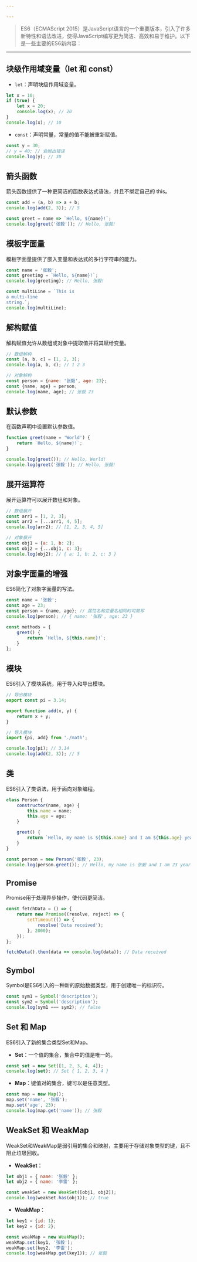 ```yaml
---

---
```


> ES6（ECMAScript 2015）是JavaScript语言的一个重要版本，引入了许多新特性和语法改进，使得JavaScript编写更为简洁、高效和易于维护。以下是一些主要的ES6新内容：
---

## 块级作用域变量（let 和 const）

- `let`：声明块级作用域变量。

```javascript
let x = 10;
if (true) {
    let x = 20;
    console.log(x); // 20
}
console.log(x); // 10

```

- `const`：声明常量，常量的值不能被重新赋值。

```javascript
const y = 30;
// y = 40; // 会抛出错误
console.log(y); // 30

```

## 箭头函数

箭头函数提供了一种更简洁的函数表达式语法，并且不绑定自己的 this。

```javascript
const add = (a, b) => a + b;
console.log(add(2, 3)); // 5

const greet = name => `Hello, ${name}!`;
console.log(greet('张毅')); // Hello, 张毅!

```

## 模板字面量

模板字面量提供了嵌入变量和表达式的多行字符串的能力。

```javascript
const name = '张毅';
const greeting = `Hello, ${name}!`;
console.log(greeting); // Hello, 张毅!

const multiLine = `This is
a multi-line
string.`;
console.log(multiLine);

```

## 解构赋值

解构赋值允许从数组或对象中提取值并将其赋给变量。

```javascript
// 数组解构
const [a, b, c] = [1, 2, 3];
console.log(a, b, c); // 1 2 3

// 对象解构
const person = {name: '张毅', age: 23};
const {name, age} = person;
console.log(name, age); // 张毅 23

```

## 默认参数

在函数声明中设置默认参数值。

```javascript
function greet(name = 'World') {
    return `Hello, ${name}!`;
}

console.log(greet()); // Hello, World!
console.log(greet('张毅')); // Hello, 张毅!

```

## 展开运算符

展开运算符可以展开数组和对象。

```javascript
// 数组展开
const arr1 = [1, 2, 3];
const arr2 = [...arr1, 4, 5];
console.log(arr2); // [1, 2, 3, 4, 5]

// 对象展开
const obj1 = {a: 1, b: 2};
const obj2 = {...obj1, c: 3};
console.log(obj2); // { a: 1, b: 2, c: 3 }

```

## 对象字面量的增强

ES6简化了对象字面量的写法。

```javascript
const name = '张毅';
const age = 23;
const person = {name, age}; // 属性名和变量名相同时可简写
console.log(person); // { name: '张毅', age: 23 }

const methods = {
    greet() {
        return `Hello, ${this.name}!`;
    }
};

```

## 模块

ES6引入了模块系统，用于导入和导出模块。

```javascript
// 导出模块
export const pi = 3.14;

export function add(x, y) {
    return x + y;
}

// 导入模块
import {pi, add} from './math';

console.log(pi); // 3.14
console.log(add(2, 3)); // 5

```

## 类

ES6引入了类语法，用于面向对象编程。

```javascript
class Person {
    constructor(name, age) {
        this.name = name;
        this.age = age;
    }

    greet() {
        return `Hello, my name is ${this.name} and I am ${this.age} years old.`;
    }
}

const person = new Person('张毅', 23);
console.log(person.greet()); // Hello, my name is 张毅 and I am 23 years old.

```

## Promise

Promise用于处理异步操作，使代码更简洁。

```javascript
const fetchData = () => {
    return new Promise((resolve, reject) => {
        setTimeout(() => {
            resolve('Data received');
        }, 2000);
    });
};

fetchData().then(data => console.log(data)); // Data received

```

## Symbol

Symbol是ES6引入的一种新的原始数据类型，用于创建唯一的标识符。

```javascript
const sym1 = Symbol('description');
const sym2 = Symbol('description');
console.log(sym1 === sym2); // false

```

## Set 和 Map

ES6引入了新的集合类型Set和Map。

- **Set**：一个值的集合，集合中的值是唯一的。

```javascript
const set = new Set([1, 2, 3, 4, 4]);
console.log(set); // Set { 1, 2, 3, 4 }

```

- **Map**：键值对的集合，键可以是任意类型。

```javascript
const map = new Map();
map.set('name', '张毅');
map.set('age', 23);
console.log(map.get('name')); // 张毅

```

## WeakSet 和 WeakMap

WeakSet和WeakMap是弱引用的集合和映射，主要用于存储对象类型的键，且不阻止垃圾回收。

- **WeakSet**：

```javascript
let obj1 = { name: '张毅' };
let obj2 = { name: '李雷' };

const weakSet = new WeakSet([obj1, obj2]);
console.log(weakSet.has(obj1)); // true

```

- **WeakMap**：

```javascript
let key1 = {id: 1};
let key2 = {id: 2};

const weakMap = new WeakMap();
weakMap.set(key1, '张毅');
weakMap.set(key2, '李雷');
console.log(weakMap.get(key1)); // 张毅


```
